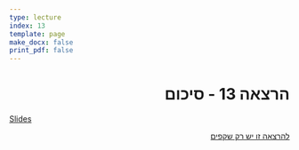 ```yaml
---
type: lecture
index: 13
template: page
make_docx: false
print_pdf: false
---
```


<div dir="rtl" class="site-style">

# הרצאה 13 - סיכום

<div dir="ltr">
<a href="./slides/" class="link-button" target="_blank">Slides</a>
</div>

<a href="./slides/" target="_blank">להרצאה זו יש רק שקפים</a>

</div>
